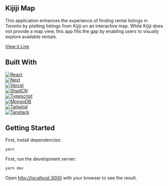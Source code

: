 ## Kijiji Map

This application enhances the experience of finding rental listings in Toronto by plotting listings from Kijiji on an interactive map. While Kijiji does not provide a map view, this app fills the gap by enabling users to visually explore available rentals.

[View it Live](https://kijiji-map.vercel.app/)

## Built With

[![React][React.js]][React-url]  
[![Next][Next.js]][Next-url]  
[![Vercel][Vercel]][Vercel-url]  
[![ShadCN][ShadCN]][ShadCN-url]  
[![Typescript][Typescript]][Typescript-url]  
[![MongoDB][MongoDB]][MongoDB-url]  
[![Tailwind][Tailwind]][Tailwind-url]  
[![Tanstack][Tanstack]][Tanstack-url]

## Getting Started

First, install dependencies:

```bash
yarn
```

First, run the development server:

```bash
yarn dev
```

Open [http://localhost:3000](http://localhost:3000) with your browser to see the result.

[Next.js]: https://img.shields.io/badge/next.js-000000?style=for-the-badge&logo=nextdotjs&logoColor=white
[Next-url]: https://nextjs.org/
[React.js]: https://img.shields.io/badge/React-20232A?style=for-the-badge&logo=react&logoColor=61DAFB
[React-url]: https://reactjs.org/
[TypeScript]: https://img.shields.io/badge/TypeScript-007ACC?style=for-the-badge&logo=typescript&logoColor=white
[TypeScript-url]: https://www.typescriptlang.org/
[Vercel]: https://img.shields.io/badge/Vercel-000000?style=for-the-badge&logo=vercel&logoColor=white
[Vercel-url]: https://vercel.com/
[Tailwind]: https://img.shields.io/badge/Tailwind_CSS-38B2AC?style=for-the-badge&logo=tailwind-css&logoColor=white
[Tailwind-url]: https://tailwindcss.com/
[Tanstack]: https://img.shields.io/badge/-React%20Query-FF4154?style=for-the-badge&logo=react%20query&logoColor=white
[Tanstack-url]: https://tanstack.com/query/latest
[ShadCN]: https://img.shields.io/badge/shadcn%2Fui-000000?style=for-the-badge&logo=shadcnui&logoColor=white
[ShadCN-url]: https://ui.shadcn.com/
[MongoDB]: https://img.shields.io/badge/MongoDB-4EA94B?style=for-the-badge&logo=mongodb&logoColor=white
[MongoDB-url]: https://www.mongodb.com

